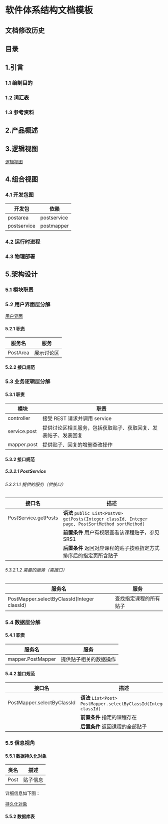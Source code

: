 # 软件体系结构文档模板

## 文档修改历史

## 目录

## 1.引言

### 1.1 编制目的

### 1.2 词汇表

### 1.3 参考资料

## 2.产品概述

## 3.逻辑视图

[逻辑视图](./plantuml/logical-view.plantuml)

## 4.组合视图

### 4.1 开发包图

| 开发包      | 依赖        |
| ----------- | ----------- |
| postarea    | postservice |
| postservice | postmapper  |

### 4.2 运行时进程

### 4.3 物理部署

## 5.架构设计

### 5.1 模块职责

### 5.2 用户界面层分解

[用户界面](./plantuml/ui-modules.plantuml)

#### 5.2.1 职责

| 服务名   | 服务       |
| -------- | ---------- |
| PostArea | 展示讨论区 |

#### 5.2.2 接口规范

### 5.3 业务逻辑层分解

#### 5.3.1 职责

| 模块         | 职责                                                           |
| ------------ | -------------------------------------------------------------- |
| controller   | 接受 REST 请求并调用 service                                   |
| service.post | 提供讨论区相关服务，包括获取贴子、获取回复、发表帖子、发表回复 |
| mapper.post  | 提供贴子、回复的增删查改操作                                   |

#### 5.3.2 接口规范

##### 5.3.2.1 PostService

###### 5.3.2.1.1 提供的服务（供接口）

| 接口名               | 描述                                                                                              |
| -------------------- | ------------------------------------------------------------------------------------------------- |
| PostService.getPosts | **语法** `public List<PostVO> getPosts(Integer classId, Integer page, PostSortMethod sortMethod)` |
|                      | **前置条件** 用户有权限查看该课程贴子，参见 SRS1                                                  |
|                      | **后置条件** 返回对应课程的贴子按照指定方式排序后的指定页所含贴子                                 |

###### 5.3.2.1.2 需要的服务（需接口）

| 服务名                                      | 服务                   |
| ------------------------------------------- | ---------------------- |
| PostMapper.selectByClassId(Integer classId) | 查找指定课程的所有贴子 |

### 5.4 数据层分解

#### 5.4.1 职责

| 服务名            | 服务                   |
| ----------------- | ---------------------- |
| mapper.PostMapper | 提供贴子相关的数据操作 |

#### 5.4.2 接口规范

| 接口名                     | 描述                                                              |
| -------------------------- | ----------------------------------------------------------------- |
| PostMapper.selectByClassId | **语法** `List<Post> PostMapper.selectByClassId(Integer classId)` |
|                            | **前置条件** 指定的课程存在                                       |
|                            | **后置条件** 返回课程的全部贴子                                   |

### 5.5 信息视角

#### 5.5.1 数据持久化对象

| 类名 |   描述   |
| :--: | :------: |
| Post | 贴子信息 |

详细信息如下图：

[持久化对象](./plantuml/persistent-objects.plantuml)

#### 5.5.2 数据库表
